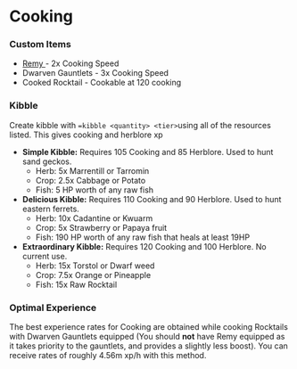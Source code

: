 # Cooking

### Custom Items

* [Remy ](https://bso-wiki.oldschool.gg/custom-items/pets)- 2x Cooking Speed
* Dwarven Gauntlets - 3x Cooking Speed
* Cooked Rocktail - Cookable at 120 cooking

### Kibble

Create kibble with `=kibble <quantity> <tier>`using all of the resources listed. This gives cooking and herblore xp

* **Simple Kibble:** Requires 105 Cooking and 85 Herblore. Used to hunt sand geckos.
  * Herb: 5x Marrentill or Tarromin
  * Crop: 2.5x Cabbage or Potato
  * Fish: 5 HP worth of any raw fish
* **Delicious Kibble:** Requires 110 Cooking and 90 Herblore. Used to hunt eastern ferrets.
  * Herb: 10x Cadantine or Kwuarm
  * Crop: 5x Strawberry or Papaya fruit
  * Fish: 190 HP worth of any raw fish that heals at least 19HP
* **Extraordinary Kibble:** Requires 120 Cooking and 100 Herblore. No current use.
  * Herb: 15x Torstol or Dwarf weed
  * Crop: 7.5x Orange or Pineapple
  * Fish: 15x Raw Rocktail

### Optimal Experience

The best experience rates for Cooking are obtained while cooking Rocktails with Dwarven Gauntlets equipped (You should **not** have Remy equipped as it takes priority to the gauntlets, and provides a slightly less boost). You can receive rates of roughly 4.56m xp/h with this method.
